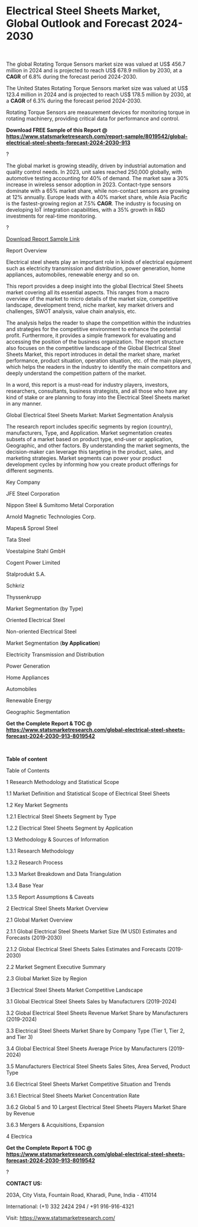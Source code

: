 <h1>Electrical Steel Sheets Market, Global Outlook and Forecast 2024-2030</h1><br/><p>The global Rotating Torque Sensors market size was valued at US$ 456.7 million in 2024 and is projected to reach US$ 678.9 million by 2030, at a <strong>CAGR</strong> of 6.8% during the forecast period 2024-2030.</p>
 
 
 
 <p>The United States Rotating Torque Sensors market size was valued at US$ 123.4 million in 2024 and is projected to reach US$ 178.5 million by 2030, at a <strong>CAGR</strong> of 6.3% during the forecast period 2024-2030.</p>
 
 
 
 <p>Rotating Torque Sensors are measurement devices for monitoring torque in rotating machinery, providing critical data for performance and control.</p>
 
 
 
 <div><b>Download FREE Sample of this Report @ <a href="https://www.statsmarketresearch.com/download-free-sample/8019542/global-electrical-steel-sheets-forecast-2024-2030-913">https://www.statsmarketresearch.com/report-sample/8019542/global-electrical-steel-sheets-forecast-2024-2030-913</a></b></div>
 
 
 
 <p>? </p>
 
 
 
 <p>The global market is growing steadily, driven by industrial automation and quality control needs. In 2023, unit sales reached 250,000 globally, with automotive testing accounting for 40% of demand. The market saw a 30% increase in wireless sensor adoption in 2023. Contact-type sensors dominate with a 65% market share, while non-contact sensors are growing at 12% annually. Europe leads with a 40% market share, while Asia Pacific is the fastest-growing region at 7.5% <strong>CAGR</strong>. The industry is focusing on developing IoT integration capabilities, with a 35% growth in R&D investments for real-time monitoring.</p>
 
 
 
 <p>? </p>
 
 
 
 <p><a href="https://www.statsmarketresearch.com/download-free-sample/8019542/global-electrical-steel-sheets-forecast-2024-2030-913">Download Report Sample Link</a></p>
 
 
 
 <p>Report Overview</p>
 
 
 
 <p>Electrical steel sheets play an important role in kinds of electrical equipment such as electricity transmission and distribution, power generation, home appliances, automobiles, renewable energy and so on.</p>
 
 
 
 <p>This report provides a deep insight into the global Electrical Steel Sheets market covering all its essential aspects. This ranges from a macro overview of the market to micro details of the market size, competitive landscape, development trend, niche market, key market drivers and challenges, SWOT analysis, value chain analysis, etc.</p>
 
 
 
 <p>The analysis helps the reader to shape the competition within the industries and strategies for the competitive environment to enhance the potential profit. Furthermore, it provides a simple framework for evaluating and accessing the position of the business organization. The report structure also focuses on the competitive landscape of the Global Electrical Steel Sheets Market, this report introduces in detail the market share, market performance, product situation, operation situation, etc. of the main players, which helps the readers in the industry to identify the main competitors and deeply understand the competition pattern of the market.</p>
 
 
 
 <p>In a word, this report is a must-read for industry players, investors, researchers, consultants, business strategists, and all those who have any kind of stake or are planning to foray into the Electrical Steel Sheets market in any manner.</p>
 
 
 
 <p>Global Electrical Steel Sheets Market: Market Segmentation Analysis</p>
 
 
 
 <p>The research report includes specific segments by region (country), manufacturers, Type, and Application. Market segmentation creates subsets of a market based on product type, end-user or application, Geographic, and other factors. By understanding the market segments, the decision-maker can leverage this targeting in the product, sales, and marketing strategies. Market segments can power your product development cycles by informing how you create product offerings for different segments.</p>
 
 
 
 <p>Key Company</p>
 
 
 
 <p>JFE Steel Corporation</p>
 
 
 
 <p>Nippon Steel & Sumitomo Metal Corporation</p>
 
 
 
 <p>Arnold Magnetic Technologies Corp.</p>
 
 
 
 <p>Mapes& Sprowl Steel</p>
 
 
 
 <p>Tata Steel</p>
 
 
 
 <p>Voestalpine Stahl GmbH</p>
 
 
 
 <p>Cogent Power Limited</p>
 
 
 
 <p>Stalprodukt S.A.</p>
 
 
 
 <p>Schkriz</p>
 
 
 
 <p>Thyssenkrupp</p>
 
 
 
 <p>Market Segmentation (by Type)</p>
 
 
 
 <p>Oriented Electrical Steel</p>
 
 
 
 <p>Non-oriented Electrical Steel</p>
 
 
 
 <p>Market Segmentation (<strong>by Application</strong>)</p>
 
 
 
 <p>Electricity Transmission and Distribution</p>
 
 
 
 <p>Power Generation</p>
 
 
 
 <p>Home Appliances</p>
 
 
 
 <p>Automobiles</p>
 
 
 
 <p>Renewable Energy</p>
 
 
 
 <p>Geographic Segmentation</p>
 
 
 
 <div><b>Get the Complete Report & TOC @ <a href="https://www.statsmarketresearch.com/global-electrical-steel-sheets-forecast-2024-2030-913-8019542">https://www.statsmarketresearch.com/global-electrical-steel-sheets-forecast-2024-2030-913-8019542</a></b></div>
 
 
 
 <p><br />
 
 <b>Table of content</b></p>
 
 
 
 <p>Table of Contents<br />
 
 1 Research Methodology and Statistical Scope<br />
 
 1.1 Market Definition and Statistical Scope of Electrical Steel Sheets<br />
 
 1.2 Key Market Segments<br />
 
 1.2.1 Electrical Steel Sheets Segment by Type<br />
 
 1.2.2 Electrical Steel Sheets Segment by Application<br />
 
 1.3 Methodology & Sources of Information<br />
 
 1.3.1 Research Methodology<br />
 
 1.3.2 Research Process<br />
 
 1.3.3 Market Breakdown and Data Triangulation<br />
 
 1.3.4 Base Year<br />
 
 1.3.5 Report Assumptions & Caveats<br />
 
 2 Electrical Steel Sheets Market Overview<br />
 
 2.1 Global Market Overview<br />
 
 2.1.1 Global Electrical Steel Sheets Market Size (M USD) Estimates and Forecasts (2019-2030)<br />
 
 2.1.2 Global Electrical Steel Sheets Sales Estimates and Forecasts (2019-2030)<br />
 
 2.2 Market Segment Executive Summary<br />
 
 2.3 Global Market Size by Region<br />
 
 3 Electrical Steel Sheets Market Competitive Landscape<br />
 
 3.1 Global Electrical Steel Sheets Sales by Manufacturers (2019-2024)<br />
 
 3.2 Global Electrical Steel Sheets Revenue Market Share by Manufacturers (2019-2024)<br />
 
 3.3 Electrical Steel Sheets Market Share by Company Type (Tier 1, Tier 2, and Tier 3)<br />
 
 3.4 Global Electrical Steel Sheets Average Price by Manufacturers (2019-2024)<br />
 
 3.5 Manufacturers Electrical Steel Sheets Sales Sites, Area Served, Product Type<br />
 
 3.6 Electrical Steel Sheets Market Competitive Situation and Trends<br />
 
 3.6.1 Electrical Steel Sheets Market Concentration Rate<br />
 
 3.6.2 Global 5 and 10 Largest Electrical Steel Sheets Players Market Share by Revenue<br />
 
 3.6.3 Mergers & Acquisitions, Expansion<br />
 
 4 Electrica</p>
 
 
 
 <div><b>Get the Complete Report & TOC @ <a href="https://www.statsmarketresearch.com/global-electrical-steel-sheets-forecast-2024-2030-913-8019542">https://www.statsmarketresearch.com/global-electrical-steel-sheets-forecast-2024-2030-913-8019542</a></b></div>
 
 
 
 <p>? </p>
 
 
 
 <p><b>CONTACT US:</b><br />
 
 203A, City Vista, Fountain Road, Kharadi, Pune, India - 411014<br />
 
 International: (+1) 332 2424 294 / +91 916-916-4321<br />
 
 Visit: <a href="https://www.statsmarketresearch.com/">https://www.statsmarketresearch.com/</a></p>